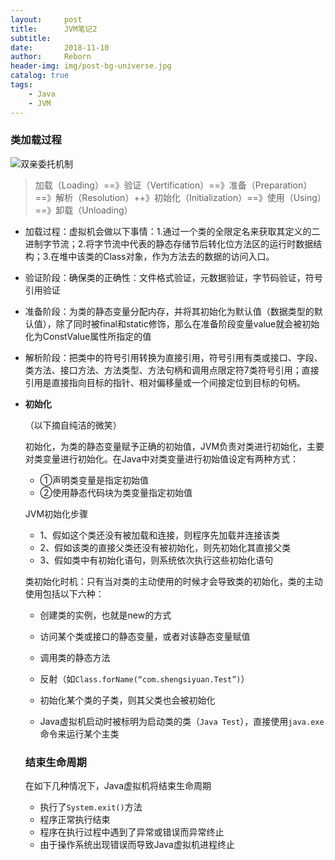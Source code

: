 ```yaml
---
layout:     post
title:      JVM笔记2
subtitle:   
date:       2018-11-10
author:     Reborn
header-img: img/post-bg-universe.jpg
catalog: true
tags:
    - Java
    - JVM
---
```


### 类加载过程

![双亲委托机制](E:\Files\Blog\Blog\JavaSE\jvm3.jpg)

> 加载（Loading）==》验证（Vertification）==》准备（Preparation）==》解析（Resolution）++》初始化（Initialization）==》使用（Using）==》卸载（Unloading）

- 加载过程：虚拟机会做以下事情：1.通过一个类的全限定名来获取其定义的二进制字节流；2.将字节流中代表的静态存储节后转化位方法区的运行时数据结构；3.在堆中该类的Class对象，作为方法去的数据的访问入口。

- 验证阶段：确保类的正确性：文件格式验证，元数据验证，字节码验证，符号引用验证

- 准备阶段：为类的静态变量分配内存，并将其初始化为默认值（数据类型的默认值），除了同时被final和static修饰，那么在准备阶段变量value就会被初始化为ConstValue属性所指定的值

- 解析阶段：把类中的符号引用转换为直接引用，符号引用有类或接口、字段、类方法、接口方法、方法类型、方法句柄和调用点限定符7类符号引用；直接引用是直接指向目标的指针、相对偏移量或一个间接定位到目标的句柄。

- **初始化**

  （以下摘自纯洁的微笑）

  初始化，为类的静态变量赋予正确的初始值，JVM负责对类进行初始化，主要对类变量进行初始化。在Java中对类变量进行初始值设定有两种方式：

  - ①声明类变量是指定初始值
  - ②使用静态代码块为类变量指定初始值

  JVM初始化步骤

  - 1、假如这个类还没有被加载和连接，则程序先加载并连接该类
  - 2、假如该类的直接父类还没有被初始化，则先初始化其直接父类
  - 3、假如类中有初始化语句，则系统依次执行这些初始化语句

  类初始化时机：只有当对类的主动使用的时候才会导致类的初始化，类的主动使用包括以下六种：

  - 创建类的实例，也就是new的方式

  - 访问某个类或接口的静态变量，或者对该静态变量赋值

  - 调用类的静态方法

  - 反射（如`Class.forName(“com.shengsiyuan.Test”)`）

  - 初始化某个类的子类，则其父类也会被初始化

  - Java虚拟机启动时被标明为启动类的类（`Java Test`），直接使用`java.exe`命令来运行某个主类



  ### 结束生命周期

  在如下几种情况下，Java虚拟机将结束生命周期

  - 执行了`System.exit()`方法
  - 程序正常执行结束
  - 程序在执行过程中遇到了异常或错误而异常终止
  - 由于操作系统出现错误而导致Java虚拟机进程终止